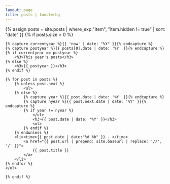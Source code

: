 ```yaml
---
layout: page
title: posts | tomsterbg
---
```


<section>
    {% assign posts = site.posts | where_exp:"item", "item.hidden != true" | sort: "date" }}
    {% if posts.size > 0 %}

    {% capture currentyear %}{{ 'now' | date: "%Y" }}{% endcapture %}
    {% capture postyear %}{{ posts[0].date | date: '%Y' }}{% endcapture %}
    {% if currentyear == postyear %}
        <h3>This year's posts</h3>
    {% else %}
        <h3>{{ postyear }}</h3>
    {% endif %}

    {% for post in posts %}
        {% unless post.next %}
            <ul>
        {% else %}
            {% capture year %}{{ post.date | date: '%Y' }}{% endcapture %}
            {% capture nyear %}{{ post.next.date | date: '%Y' }}{% endcapture %}
            {% if year != nyear %}
                </ul>
                <h3>{{ post.date | date: '%Y' }}</h3>
                <ul>
            {% endif %}
        {% endunless %}
        <li><time>{{ post.date | date:"%d %b" }} - </time>
            <a href="{{ post.url | prepend: site.baseurl | replace: '//', '/' }}">
                {{ post.title }}
            </a>
        </li>
    {% endfor %}
    </ul>

    {% endif %}
</section>

